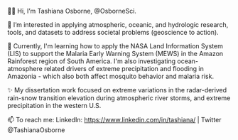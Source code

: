 👋🏾 Hi, I’m Tashiana Osborne, @OsborneSci.

👀 I’m interested in applying atmospheric, oceanic, and hydrologic research, tools, and 
  datasets to address societal problems (geoscience to action).

🌱 Currently, I'm learning how to apply the NASA Land Information System (LIS) to support 
   the Malaria Early Warning System (MEWS) in the Amazon Rainforest region of South America. 
   I'm also investigating ocean-atmosphere related drivers of extreme precipitation and 
   flooding in Amazonia - which also both affect mosquito behavior and malaria risk.  

✨ My dissertation work focused on extreme variations in the radar-derived rain-snow transition 
   elevation during atmospheric river storms, and extreme precipitation in the western U.S.

📫 To reach me: LinkedIn: https://www.linkedin.com/in/tashiana/ | Twitter @TashianaOsborne

<!---
osbornesci/osbornesci is a ✨ special ✨ repository because its `README.md` (this file) appears on your GitHub profile.
You can click the Preview link to take a look at your changes.
--->
